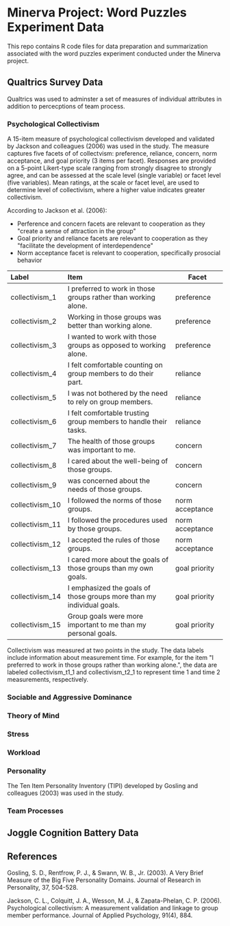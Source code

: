 # Minerva Project: Word Puzzles Experiment Data
 
 This repo contains R code files for data preparation and summarization associated with the word puzzles experiment conducted under the Minerva project.

 ## Qualtrics Survey Data

Qualtrics was used to adminster a set of measures of individual attributes in addition to percecptions of team process. 

### Psychological Collectivism

A 15-item measure of psychological collectivism developed and validated by Jackson and colleagues (2006) was used in the study. The measure captures five facets of of collectvism: preference, reliance, concern, norm acceptance, and goal priority  (3 items per facet). Responses are provided on a 5-point Likert-type scale ranging from strongly disagree to strongly agree, and can be assessed at the scale level (single variable) or facet level (five variables). Mean ratings, at the scale or facet level, are used to determine level of collectivism, where a higher value indicates greater collectivism. 

According to Jackson et al. (2006):
* Perference and concern facets are relevant to cooperation as they "create a sense of attraction in the group"
* Goal priority and reliance facets are relevant to cooperation as they "facilitate the development of interdependence"
* Norm acceptance facet is relevant to cooperation, specifically prosocial behavior

| Label  | Item  | Facet |
| :------------- | :------------- | ------------- |
| collectivism_1  | I preferred to work in those groups rather than working alone.  | preference  |
| collectivism_2  | Working in those groups was better than working alone.  | preference  |
| collectivism_3  | I wanted to work with those groups as opposed to working alone.  | preference  |
| collectivism_4  | I felt comfortable counting on group members to do their part.  | reliance  |
| collectivism_5  | I was not bothered by the need to rely on group members.  | reliance  |
| collectivism_6  | I felt comfortable trusting group members to handle their tasks.  | reliance  |
| collectivism_7  | The health of those groups was important to me.  | concern  |
| collectivism_8  | I cared about the well-being of those groups.  | concern  |
| collectivism_9  | was concerned about the needs of those groups.  | concern  | 
| collectivism_10  | I followed the norms of those groups.  | norm acceptance  | 
| collectivism_11  | I followed the procedures used by those groups.  | norm acceptance  | 
| collectivism_12  | I accepted the rules of those groups.  | norm acceptance  | 
| collectivism_13  | I cared more about the goals of those groups than my own goals.  | goal priority  | 
| collectivism_14  | I emphasized the goals of those groups more than my individual goals.  | goal priority  | 
| collectivism_15  | Group goals were more important to me than my personal goals.  | goal priority  | 

Collectivism was measured at two points in the study. The data labels include information about measurement time. For example, for the item "I preferred to work in those groups rather than working alone.", the data are labeled collectivism_t1_1 and collectivism_t2_1 to represent time 1 and time 2 measurements, respectively. 

### Sociable and Aggressive Dominance

### Theory of Mind

### Stress

### Workload

### Personality

The Ten Item Personality Inventory (TIPI) developed by Gosling and colleagues (2003) was used in the study. 


### Team Processes

 ## Joggle Cognition Battery Data

## References

Gosling, S. D., Rentfrow, P. J., & Swann, W. B., Jr. (2003). A Very Brief Measure of the Big Five Personality Domains. Journal of Research in Personality, 37, 504-528.

Jackson, C. L., Colquitt, J. A., Wesson, M. J., & Zapata-Phelan, C. P. (2006). Psychological collectivism: A measurement validation and linkage to group member performance. Journal of Applied Psychology, 91(4), 884.
